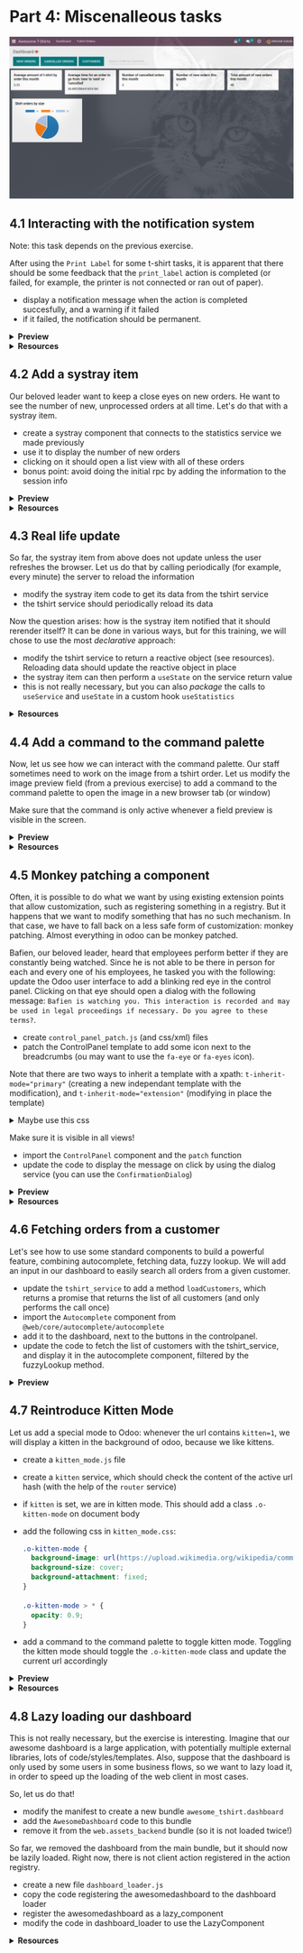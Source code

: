 # Part 4: Miscenalleous tasks

![4.7](images/4.7.png)

## 4.1 Interacting with the notification system

Note: this task depends on the previous exercise.

After using the `Print Label` for some t-shirt tasks, it is apparent that there
should be some feedback that the `print_label` action is completed (or failed,
for example, the printer is not connected or ran out of paper).

- display a notification message when the action is completed succesfully, and a
  warning if it failed
- if it failed, the notification should be permanent.

<details>
  <summary><b>Preview</b></summary>

![4.1](images/4.1.png)

</details>

<details>
  <summary><b>Resources</b></summary>

- [odoo: notification service](https://www.odoo.com/documentation/master/developer/reference/frontend/services.html#notification-service)
- [example of code using the notification service](https://github.com/odoo/odoo/blob/f7b8f07501315233c8208e99b311935815039a3a/addons/web/static/src/views/fields/image_url/image_url_field.js)

</details>

## 4.2 Add a systray item

Our beloved leader want to keep a close eyes on new orders. He want to see
the number of new, unprocessed orders at all time. Let's do that with a systray
item.

- create a systray component that connects to the statistics service we made
  previously
- use it to display the number of new orders
- clicking on it should open a list view with all of these orders
- bonus point: avoid doing the initial rpc by adding the information to the
  session info

<details>
  <summary><b>Preview</b></summary>

![4.2](images/4.2.png)

</details>

<details>
  <summary><b>Resources</b></summary>

- [odoo: systray registry](https://www.odoo.com/documentation/master/developer/reference/frontend/registries.html#systray-registry)
- [example: systray item](https://github.com/odoo/odoo/blob/cbdea4010ede6203f5f49d08d5a3bc44f2ff89e8/addons/web/static/src/webclient/user_menu/user_menu.js)
- [example: adding some information to the "session info"](https://github.com/odoo/odoo/blob/cbdea4010ede6203f5f49d08d5a3bc44f2ff89e8/addons/barcodes/models/ir_http.py)
- [example: reading the session information](https://github.com/odoo/odoo/blob/cbdea4010ede6203f5f49d08d5a3bc44f2ff89e8/addons/barcodes/static/src/barcode_service.js#L5)

</details>

## 4.3 Real life update

So far, the systray item from above does not update unless the user refreshes
the browser. Let us do that by calling periodically (for example, every minute)
the server to reload the information

- modify the systray item code to get its data from the tshirt service
- the tshirt service should periodically reload its data

Now the question arises: how is the systray item notified that it should rerender
itself? It can be done in various ways, but for this training, we will chose to
use the most _declarative_ approach:

- modify the tshirt service to return a reactive object (see resources). Reloading
  data should update the reactive object in place
- the systray item can then perform a `useState` on the service return value
- this is not really necessary, but you can also _package_ the calls to `useService` and `useState` in a custom hook `useStatistics`

<details>
  <summary><b>Resources</b></summary>

- [owl: page on reactivity](https://github.com/odoo/owl/blob/master/doc/reference/reactivity.md)
- [owl: documentation on `reactive`](https://github.com/odoo/owl/blob/master/doc/reference/reactivity.md#reactive)
- [example: use of reactive in a service](https://github.com/odoo/odoo/blob/3eb1660e7bee4c5b2fe63f82daad5f4acbea2dd2/addons/web/static/src/core/debug/profiling/profiling_service.js#L30)

</details>

## 4.4 Add a command to the command palette

Now, let us see how we can interact with the command palette. Our staff sometimes
need to work on the image from a tshirt order. Let us modify the image preview
field (from a previous exercise) to add a command to the command palette to
open the image in a new browser tab (or window)

Make sure that the command is only active whenever a field preview is visible
in the screen.

<details>
  <summary><b>Preview</b></summary>

![4.4](images/4.4.png)

</details>
<details>
  <summary><b>Resources</b></summary>

- [example: using the `useCommand` hook](https://github.com/odoo/odoo/blob/cbdea4010ede6203f5f49d08d5a3bc44f2ff89e8/addons/web/static/src/core/debug/debug_menu.js#L15)
- [code: command service](https://github.com/odoo/odoo/blob/master/addons/web/static/src/core/commands/command_service.js)

</details>

## 4.5 Monkey patching a component

Often, it is possible to do what we want by using existing extension points that allow
customization, such as registering something in a registry. But it happens that
we want to modify something that has no such mechanism. In that case, we have to
fall back on a less safe form of customization: monkey patching. Almost everything
in odoo can be monkey patched.

Bafien, our beloved leader, heard that employees perform better if they are
constantly being watched. Since he is not able to be there in person for each
and every one of his employees, he tasked you with the following: update the
Odoo user interface to add a blinking red eye in the control panel. Clicking on
that eye should open a dialog with the following message: `Bafien is watching you. This interaction is recorded and may be used in legal proceedings if necessary. Do you agree to these terms?`.

- create `control_panel_patch.js` (and css/xml) files
- patch the ControlPanel template to add some icon next to the breadcrumbs
  (ou may want to use the `fa-eye` or `fa-eyes` icon).

Note that there are two ways to inherit a template with a xpath: `t-inherit-mode="primary"` (creating a new independant template with the modification), and `t-inherit-mode="extension"` (modifying in place the template)

  <details>
  <summary>Maybe use this css</summary>

```css
.blink {
  animation: blink-animation 1s steps(5, start) infinite;
  -webkit-animation: blink-animation 1s steps(5, start) infinite;
}
@keyframes blink-animation {
  to {
    visibility: hidden;
  }
}
@-webkit-keyframes blink-animation {
  to {
    visibility: hidden;
  }
}
```

  </details>

Make sure it is visible in all views!

- import the `ControlPanel` component and the `patch` function
- update the code to display the message on click by using the dialog service
  (you can use the `ConfirmationDialog`)

<details>
  <summary><b>Preview</b></summary>

![4.5.1](images/4.5.1.png)
![4.5.2](images/4.5.2.png)

</details>

<details>
  <summary><b>Resources</b></summary>

- [odoo: patching code](https://www.odoo.com/documentation/master/developer/reference/frontend/patching_code.html)
- [code: patch function](https://github.com/odoo/odoo/blob/f42110cbcd9edbbf827e5d36d6cd4f693452c747/addons/web/static/src/core/utils/patch.js#L16)
- [code: ControlPanel component](https://github.com/odoo/odoo/blob/f42110cbcd9edbbf827e5d36d6cd4f693452c747/addons/web/static/src/search/control_panel/control_panel.js)
- [font awesome website](https://fontawesome.com/)
- [code: dialog service](https://github.com/odoo/odoo/blob/f42110cbcd9edbbf827e5d36d6cd4f693452c747/addons/web/static/src/core/dialog/dialog_service.js)
- [code: ConfirmationDialog](https://github.com/odoo/odoo/blob/f42110cbcd9edbbf827e5d36d6cd4f693452c747/addons/web/static/src/core/confirmation_dialog/confirmation_dialog.js)
- [example: using the dialog service](https://github.com/odoo/odoo/blob/f42110cbcd9edbbf827e5d36d6cd4f693452c747/addons/board/static/src/board_controller.js#L88)
- [example: xpath with `t-inherit-mode="primary"`](https://github.com/odoo/odoo/blob/3eb1660e7bee4c5b2fe63f82daad5f4acbea2dd2/addons/account/static/src/components/account_move_form/account_move_form_notebook.xml#L4)
- [example: xpath with `t-inherit-mode="extension"`](https://github.com/odoo/odoo/blob/16.0/addons/calendar/static/src/components/activity/activity.xml#L4)

</details>

## 4.6 Fetching orders from a customer

Let's see how to use some standard components to build a powerful feature,
combining autocomplete, fetching data, fuzzy lookup. We will add an input
in our dashboard to easily search all orders from a given customer.

- update the `tshirt_service` to add a method `loadCustomers`, which returns
  a promise that returns the list of all customers (and only performs the call
  once)
- import the `Autocomplete` component from `@web/core/autocomplete/autocomplete`
- add it to the dashboard, next to the buttons in the controlpanel.
- update the code to fetch the list of customers with the tshirt_service, and display it in the
  autocomplete component, filtered by the fuzzyLookup method.

<details>
  <summary><b>Preview</b></summary>

![4.6](images/4.6.png)

</details>

## 4.7 Reintroduce Kitten Mode

Let us add a special mode to Odoo: whenever the url contains `kitten=1`, we will
display a kitten in the background of odoo, because we like kittens.

- create a `kitten_mode.js` file
- create a `kitten` service, which should check the content of the active url
  hash (with the help of the `router` service)
- if `kitten` is set, we are in kitten mode. This should add a class `.o-kitten-mode` on
  document body
- add the following css in `kitten_mode.css`:

  ```css
  .o-kitten-mode {
    background-image: url(https://upload.wikimedia.org/wikipedia/commons/5/58/Mellow_kitten_%28Unsplash%29.jpg);
    background-size: cover;
    background-attachment: fixed;
  }

  .o-kitten-mode > * {
    opacity: 0.9;
  }
  ```

- add a command to the command palette to toggle kitten mode. Toggling the
  kitten mode should toggle the `.o-kitten-mode` class and update the current
  url accordingly

<details>
  <summary><b>Preview</b></summary>

![4.7](images/4.7.png)

</details>

<details>
  <summary><b>Resources</b></summary>

- [odoo: router service](https://www.odoo.com/documentation/master/developer/reference/frontend/services.html#router-service)

</details>

## 4.8 Lazy loading our dashboard

This is not really necessary, but the exercise is interesting. Imagine that
our awesome dashboard is a large application, with potentially multiple external
libraries, lots of code/styles/templates. Also, suppose that the dashboard is
only used by some users in some business flows, so we want to lazy load it, in
order to speed up the loading of the web client in most cases.

So, let us do that!

- modify the manifest to create a new bundle `awesome_tshirt.dashboard`
- add the `AwesomeDashboard` code to this bundle
- remove it from the `web.assets_backend` bundle (so it is not loaded twice!)

So far, we removed the dashboard from the main bundle, but it should now be
lazily loaded. Right now, there is not client action registered in the action
registry.

- create a new file `dashboard_loader.js`
- copy the code registering the awesomedashboard to the dashboard loader
- register the awesomedashboard as a lazy_component
- modify the code in dashboard_loader to use the LazyComponent

<details>
  <summary><b>Resources</b></summary>

- [odoo: documentation on assets](https://www.odoo.com/documentation/master/developer/reference/frontend/assets.html)
- [code: LazyComponent](https://github.com/odoo/odoo/blob/2971dc0a98bd263f06f79702700d32e5c1b87a17/addons/web/static/src/core/assets.js#L255)

</details>
